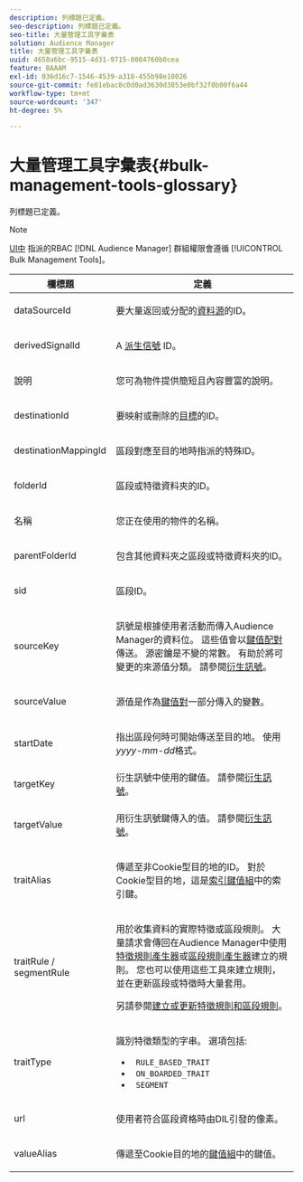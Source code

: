 ```yaml
---
description: 列標題已定義。
seo-description: 列標題已定義。
seo-title: 大量管理工具字彙表
solution: Audience Manager
title: 大量管理工具字彙表
uuid: 4658a6bc-9515-4d31-9715-0084760b0cea
feature: BAAAM
exl-id: 036d16c7-1546-4539-a318-455b98e10026
source-git-commit: fe01ebac8c0d0ad3630d3853e0bf32f0b00f6a44
workflow-type: tm+mt
source-wordcount: '347'
ht-degree: 5%

---
```


# 大量管理工具字彙表{#bulk-management-tools-glossary}

列標題已定義。

<!-- 

<p>r_bulk_glossary.xml </p>

 -->

>[!NOTE]
>
>[UI中](../../features/administration/administration-overview.md) 指派的RBAC [!DNL Audience Manager] 群組權限會遵循 [!UICONTROL Bulk Management Tools]。

<table id="table_2C2BC2FB3EFC443C9A5AE18EFC6FABFD"> 
 <thead> 
  <tr> 
   <th colname="col1" class="entry"> 欄標題 </th> 
   <th colname="col2" class="entry"> 定義 </th> 
  </tr> 
 </thead>
 <tbody> 
  <tr> 
   <td colname="col1"> <p> <span class="term"> dataSourceId</span> </p> </td> 
   <td colname="col2"> <p>要大量返回或分配的<a href="../../features/datasources-list-and-settings.md#data-sources-list-and-settings">資料源</a>的ID。 </p> </td> 
  </tr> 
  <tr> 
   <td colname="col1"> <p> <span class="term"> derivedSignalId</span> </p> </td> 
   <td colname="col2"> <p>A <a href="../../features/derived-signals.md">派生信號</a> ID。 </p> </td> 
  </tr> 
  <tr> 
   <td colname="col1"> <p> <span class="term"> 說明</span> </p> </td> 
   <td colname="col2"> <p>您可為物件提供簡短且內容豐富的說明。 </p> </td> 
  </tr> 
  <tr> 
   <td colname="col1"> <p> <span class="term"> destinationId</span> </p> </td> 
   <td colname="col2"> <p>要映射或刪除的<a href="../../features/destinations/destinations.md">目標</a>的ID。 </p> </td> 
  </tr> 
  <tr> 
   <td colname="col1"> <p> <span class="term"> destinationMappingId</span> </p> </td> 
   <td colname="col2"> <p>區段對應至目的地時指派的特殊ID。 </p> </td> 
  </tr> 
  <tr> 
   <td colname="col1"> <p> <span class="term"> folderId</span> </p> </td> 
   <td colname="col2"> <p>區段或特徵資料夾的ID。 </p> </td> 
  </tr> 
  <tr> 
   <td colname="col1"> <p> <span class="term"> 名稱</span> </p> </td> 
   <td colname="col2"> <p>您正在使用的物件的名稱。 </p> </td> 
  </tr> 
  <tr> 
   <td colname="col1"> <p> <span class="term"> parentFolderId</span> </p> </td> 
   <td colname="col2"> <p>包含其他資料夾之區段或特徵資料夾的ID。 </p> </td> 
  </tr> 
  <tr> 
   <td colname="col1"> <p> <span class="term"> sid</span> </p> </td> 
   <td colname="col2"> <p>區段ID。 </p> </td> 
  </tr> 
  <tr> 
   <td colname="col1"> <p> <span class="term"> sourceKey</span> </p> </td> 
   <td colname="col2"> <p>訊號是根據使用者活動而傳入<span class="keyword">Audience Manager</span>的資料位。 這些值會以<a href="../../reference/key-value-pairs-explained.md">鍵值配對</a>傳送。 源密鑰是不變的常數。 有助於將可變更的來源值分類。 請參閱<a href="../../features/derived-signals.md">衍生訊號</a>。 </p> </td> 
  </tr> 
  <tr> 
   <td colname="col1"> <p> <span class="term"> sourceValue</span> </p> </td> 
   <td colname="col2"> <p>源值是作為<a href="../../reference/key-value-pairs-explained.md">鍵值對</a>一部分傳入的變數。 </p> </td> 
  </tr> 
  <tr> 
   <td colname="col1"> <p> <span class="term"> startDate</span> </p> </td> 
   <td colname="col2"> <p>指出區段何時可開始傳送至目的地。 使用<i>yyyy-mm-dd</i>格式。 </p> </td> 
  </tr> 
  <tr> 
   <td colname="col1"> <p> <span class="term"> targetKey</span> </p> </td> 
   <td colname="col2">衍生訊號中使用的鍵值。 請參閱<a href="../../features/derived-signals.md">衍生訊號</a>。 </td> 
  </tr> 
  <tr> 
   <td colname="col1"> <p> <span class="term"> targetValue</span> </p> </td> 
   <td colname="col2"> <p>用衍生訊號鍵傳入的值。 請參閱<a href="../../features/derived-signals.md">衍生訊號</a>。 </p> </td> 
  </tr> 
  <tr> 
   <td colname="col1"> <p> <span class="term"> traitAlias</span> </p> </td> 
   <td colname="col2"> <p>傳遞至非Cookie型目的地的ID。 對於Cookie型目的地，這是<a href="../../reference/key-value-pairs-explained.md">索引鍵值組</a>中的索引鍵。 </p> </td> 
  </tr> 
  <tr> 
   <td colname="col1"> <p> <span class="term"> traitRule / segmentRule</span> </p> </td> 
   <td colname="col2"> <p>用於收集資料的實際特徵或區段規則。 大量請求會傳回在<span class="keyword">Audience Manager</span>中使用<a href="../../features/traits/about-trait-builder.md">特徵規則產生器</a>或<a href="../../features/segments/segment-builder.md">區段規則產生器</a>建立的規則。 您也可以使用這些工具來建立規則，並在更新區段或特徵時大量套用。 </p> <p>另請參閱<a href="../../reference/bulk-management-tools/bulk-rules.md">建立或更新特徵規則和區段規則</a>。 </p> </td> 
  </tr> 
  <tr> 
   <td colname="col1"> <p> <span class="term"> traitType</span> </p> </td> 
   <td colname="col2"> <p>識別特徵類型的字串。 選項包括: </p> 
    <ul id="ul_AB5B4F87B14241DCBBE44B0B7BD4EF72"> 
     <li id="li_21F9412CDDC64FAA888C6542E284C436"> <code> RULE_BASED_TRAIT</code> </li> 
     <li id="li_5A5EA9A1EC5C45C991875EBBE7979A5A"> <code> ON_BOARDED_TRAIT </code> </li> 
     <li id="li_F38B58ADE3324E97A71E3F94F11945BE"> <code> SEGMENT</code> </li> 
    </ul> </td> 
  </tr> 
  <tr> 
   <td colname="col1"> <p> <span class="term"> url</span> </p> </td> 
   <td colname="col2"> <p>使用者符合區段資格時由DIL引發的像素。 </p> </td> 
  </tr> 
  <tr> 
   <td colname="col1"> <p> <span class="term"> valueAlias</span> </p> </td> 
   <td colname="col2"> <p>傳遞至Cookie目的地的<a href="../../reference/key-value-pairs-explained.md">鍵值組</a>中的鍵值。 </p> </td> 
  </tr> 
 </tbody> 
</table>
